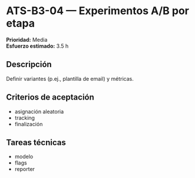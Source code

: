 # ATS-B3-04 — Experimentos A/B por etapa

**Prioridad:** Media  
**Esfuerzo estimado:** 3.5 h

## Descripción
Definir variantes (p.ej., plantilla de email) y métricas.

## Criterios de aceptación
- asignación aleatoria
- tracking
- finalización

## Tareas técnicas
- modelo
- flags
- reporter

